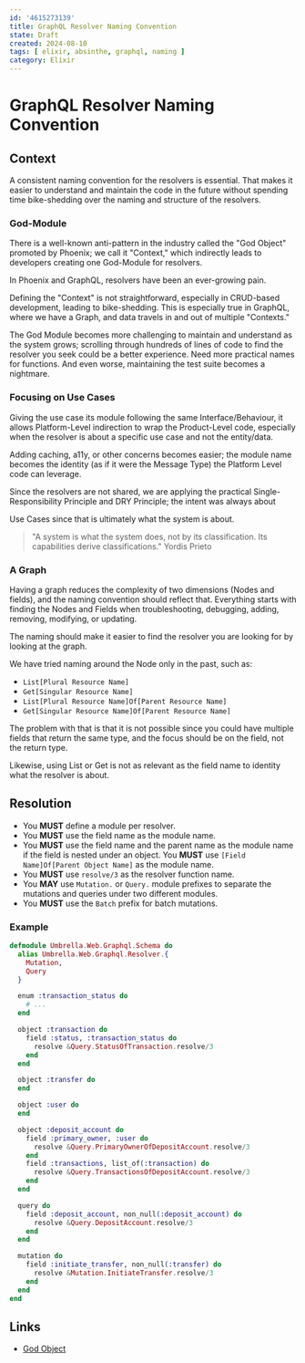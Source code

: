 ```yaml
---
id: '4615273139'
title: GraphQL Resolver Naming Convention
state: Draft
created: 2024-08-10
tags: [ elixir, absinthe, graphql, naming ]
category: Elixir
---
```


# GraphQL Resolver Naming Convention

## Context

A consistent naming convention for the resolvers is essential. That makes it
easier to understand and maintain the code in the future without spending time
bike-shedding over the naming and structure of the resolvers.

### God-Module

There is a well-known anti-pattern in the industry called the "God Object"
promoted by Phoenix; we call it "Context," which indirectly leads to developers
creating one God-Module for resolvers.

In Phoenix and GraphQL, resolvers have been an ever-growing pain.

Defining the "Context" is not straightforward, especially in CRUD-based
development, leading to bike-shedding. This is especially true in GraphQL, where
we have a Graph, and data travels in and out of multiple "Contexts."

The God Module becomes more challenging to maintain and understand as the system
grows; scrolling through hundreds of lines of code to find the resolver you seek
could be a better experience. Need more practical names for functions. And even
worse, maintaining the test suite becomes a nightmare.

### Focusing on Use Cases

Giving the use case its module following the same Interface/Behaviour, it
allows Platform-Level indirection to wrap the Product-Level code, especially
when the resolver is about a specific use case and not the entity/data.

Adding caching, a11y, or other concerns becomes easier; the module name becomes
the identity (as if it were the Message Type) the Platform Level code can
leverage.

Since the resolvers are not shared, we are applying the practical
Single-Responsibility Principle and DRY Principle; the intent was always about

Use Cases since that is ultimately what the system is about.

> "A system is what the system does, not by its classification. Its capabilities
> derive classifications." Yordis Prieto

### A Graph

Having a graph reduces the complexity of two dimensions (Nodes and fields), and
the naming convention should reflect that. Everything starts with finding the
Nodes and Fields when troubleshooting, debugging, adding, removing, modifying,
or updating.

The naming should make it easier to find the resolver you are looking for by
looking at the graph.

We have tried naming around the Node only in the past, such as:

- `List[Plural Resource Name]`
- `Get[Singular Resource Name]`
- `List[Plural Resource Name]Of[Parent Resource Name]`
- `Get[Singular Resource Name]Of[Parent Resource Name]`

The problem with that is that it is not possible since you could have multiple
fields that return the same type, and the focus should be on the field, not
the return type.

Likewise, using List or Get is not as relevant as the field name to identity
what the resolver is about.

## Resolution

- You **MUST** define a module per resolver.
- You **MUST** use the field name as the module name.
- You **MUST** use the field name and the parent name as the module name if the
  field is nested under an object. You **MUST** use
  `[Field Name]Of[Parent Object Name]` as the module name.
- You **MUST** use `resolve/3` as the resolver function name.
- You **MAY** use `Mutation.` or `Query.` module prefixes to separate the
  mutations and queries under two different modules.
- You **MUST** use the `Batch` prefix for batch mutations.

### Example

```elixir
defmodule Umbrella.Web.Graphql.Schema do
  alias Umbrella.Web.Graphql.Resolver.{
    Mutation,
    Query
  }

  enum :transaction_status do
    # ...
  end

  object :transaction do
    field :status, :transaction_status do
      resolve &Query.StatusOfTransaction.resolve/3
    end
  end

  object :transfer do
  end

  object :user do
  end

  object :deposit_account do
    field :primary_owner, :user do
      resolve &Query.PrimaryOwnerOfDepositAccount.resolve/3
    end
    field :transactions, list_of(:transaction) do
      resolve &Query.TransactionsOfDepositAccount.resolve/3
    end
  end

  query do
    field :deposit_account, non_null(:deposit_account) do
      resolve &Query.DepositAccount.resolve/3
    end
  end

  mutation do
    field :initiate_transfer, non_null(:transfer) do
      resolve &Mutation.InitiateTransfer.resolve/3
    end
  end
end
```

## Links

- [God Object](https://en.wikipedia.org/wiki/God_object)
